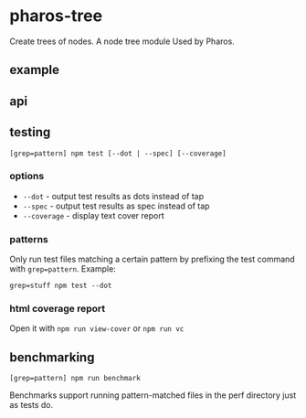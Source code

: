 # pharos-tree

Create trees of nodes. A node tree module Used by Pharos.

## example

## api

## testing

`[grep=pattern] npm test [--dot | --spec] [--coverage]`

### options

* `--dot` - output test results as dots instead of tap
* `--spec` - output test results as spec instead of tap
* `--coverage` - display text cover report

### patterns

Only run test files matching a certain pattern by prefixing the 
test command with `grep=pattern`. Example:

```
grep=stuff npm test --dot
```

### html coverage report

Open it with `npm run view-cover` or `npm run vc`

## benchmarking

`[grep=pattern] npm run benchmark`

Benchmarks support running pattern-matched files in the perf directory just as 
tests do.
